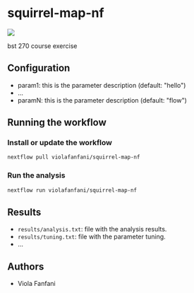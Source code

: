 # squirrel-map-nf

![](https://github.com/violafanfani/squirrel-map-nf/workflows/build/badge.svg)

bst 270 course exercise

## Configuration

- param1: this is the parameter description (default: "hello")
- ...
- paramN: this is the parameter description (default: "flow")

## Running the workflow

### Install or update the workflow

```bash
nextflow pull violafanfani/squirrel-map-nf
```

### Run the analysis

```bash
nextflow run violafanfani/squirrel-map-nf
```

## Results

- `results/analysis.txt`: file with the analysis results.
- `results/tuning.txt`: file with the parameter tuning.
- ...

## Authors

- Viola Fanfani
